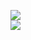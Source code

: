 [![](https://img.shields.io/badge/Made%20With-Github%20Spray-lightgrey.svg?style=for-the-badge&logo=github)](https://github.com/Annihil/github-spray#9954)  
[![](https://i.imgur.com/2DrTn0Z.gif)](https://github.com/Annihil/github-spray)
